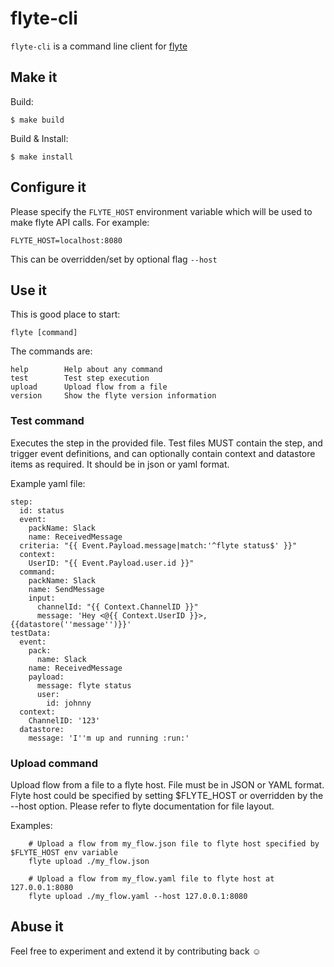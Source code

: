 # flyte-cli
`flyte-cli` is a command line client for [flyte](https://github.com/HotelsDotCom/flyte)

## Make it
Build:
```
$ make build
```
Build & Install:
```
$ make install
```

## Configure it
Please specify the `FLYTE_HOST` environment variable which will be used to make flyte API calls. For example:
```
FLYTE_HOST=localhost:8080
```
This can be overridden/set by optional flag `--host`

## Use it
This is good place to start:
```
flyte [command]
```
The commands are:
```
help        Help about any command
test        Test step execution
upload      Upload flow from a file
version     Show the flyte version information
```

### Test command
Executes the step in the provided file. Test files MUST contain the
step, and trigger event definitions, and can optionally contain context and datastore
items as required. It should be in json or yaml format.

Example yaml file:
```
step:
  id: status
  event:
    packName: Slack
    name: ReceivedMessage
  criteria: "{{ Event.Payload.message|match:'^flyte status$' }}"
  context:
    UserID: "{{ Event.Payload.user.id }}"
  command:
    packName: Slack
    name: SendMessage
    input:
      channelId: "{{ Context.ChannelID }}"
      message: 'Hey <@{{ Context.UserID }}>, {{datastore(''message'')}}'
testData:
  event:
    pack:
      name: Slack
    name: ReceivedMessage
    payload:
      message: flyte status
      user:
        id: johnny
  context:
    ChannelID: '123'
  datastore:
    message: 'I''m up and running :run:'
```

### Upload command
Upload flow from a file to a flyte host. File must be in JSON or YAML format.
Flyte host could be specified by setting $FLYTE_HOST or overridden by the --host option.
Please refer to flyte documentation for file layout.

Examples:
```
	# Upload a flow from my_flow.json file to flyte host specified by $FLYTE_HOST env variable
	flyte upload ./my_flow.json

	# Upload a flow from my_flow.yaml file to flyte host at 127.0.0.1:8080
	flyte upload ./my_flow.yaml --host 127.0.0.1:8080
```

## Abuse it
Feel free to experiment and extend it by contributing back :relaxed:
